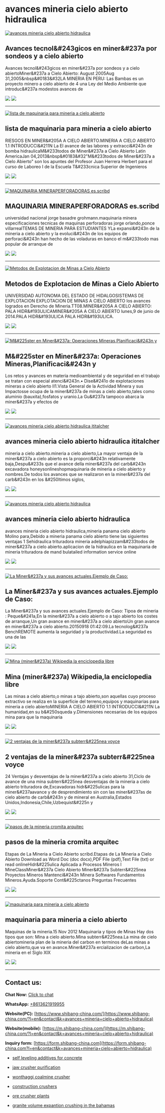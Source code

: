 # avances mineria cielo abierto hidraulica

<a href="https://swt.shibang-china.com/?l=en&img&k=avances+mineria+cielo+abierto+hidraulica" target="_blank">![avances mineria cielo abierto hidraulica](http://static.shibang-china.com/all-800x300/1516.jpg)</a>

## Avances tecnol&#243gicos en miner&#237a por sondeos y a cielo abierto
Avances tecnol&#243gicos en miner&#237a por sondeos y a cielo abiertoMiner&#237a a Cielo Abierto: August 2005Aug 31,2005&nbsp&#0183&#32LA MINERIA EN PERU: Las Bambas es un proyecto minero a cielo abierto de 4 una Ley del Medio Ambiente que introduc&#237a modestos avances de


<a href="https://whatsapp.shibangsoft.com/WhatsApp.php" target="_blank" title="WhatsApp">![](http://static.shibang-china.com/icon/whatsapp.png)</a> <a href="https://swt.shibang-china.com/?l=en&icon&k=avances+mineria+cielo+abierto+hidraulica" target="_blank">![](http://static.shibang-china.com/icon/chat-en.png)</a>

---

<a href="https://swt.shibang-china.com/?l=en&img&k=avances+mineria+cielo+abierto+hidraulica" target="_blank">![lista de maquinaria para mineria a cielo abierto](http://static.shibang-china.com/all-800x300/1321.jpg)</a>

## lista de maquinaria para mineria a cielo abierto
RIESGOS EN MINER&#205A A CIELO ABIERTO.MINERIA A CIELO ABIERTO 1.1 INTRODUCCI&#211N La El avance de las labores y extracci&#243n de bomba hidraulicaM&#233todos de Miner&#237a a Cielo Abierto Latin AmericaJan 04,2013&nbsp&#0183&#32"M&#233todos de Miner&#237a a Cielo Abierto" son los apuntes del Profesor Juan Herrera Herbert para el curso de Laboreo I de la Escuela T&#233cnica Superior de Ingenieros


<a href="https://whatsapp.shibangsoft.com/WhatsApp.php" target="_blank" title="WhatsApp">![](http://static.shibang-china.com/icon/whatsapp.png)</a> <a href="https://swt.shibang-china.com/?l=en&icon&k=avances+mineria+cielo+abierto+hidraulica" target="_blank">![](http://static.shibang-china.com/icon/chat-en.png)</a>

---

<a href="https://swt.shibang-china.com/?l=en&img&k=avances+mineria+cielo+abierto+hidraulica" target="_blank">![MAQUINARIA MINERAPERFORADORAS es.scribd](http://static.shibang-china.com/all-800x300/282.jpg)</a>

## MAQUINARIA MINERAPERFORADORAS es.scribd
universidad nacional jorge basadre grohmann.maquinaria minera especificaciones tecnicas de maquinas perforadoras jorge orlando,ponce villarrealTEMAS DE MINERIA PARA ESTUDIANTES YLa expansi&#243n de la mineria a cielo abierto y la evoluci&#243n de los equipos de perforaci&#243n han hecho de las voladuras en banco el m&#233todo mas popular de arranque de


<a href="https://whatsapp.shibangsoft.com/WhatsApp.php" target="_blank" title="WhatsApp">![](http://static.shibang-china.com/icon/whatsapp.png)</a> <a href="https://swt.shibang-china.com/?l=en&icon&k=avances+mineria+cielo+abierto+hidraulica" target="_blank">![](http://static.shibang-china.com/icon/chat-en.png)</a>

---

<a href="https://swt.shibang-china.com/?l=en&img&k=avances+mineria+cielo+abierto+hidraulica" target="_blank">![Metodos de Explotacion de Minas a Cielo Abierto](http://static.shibang-china.com/all-800x300/363.jpg)</a>

## Metodos de Explotacion de Minas a Cielo Abierto
UNIVERSIDAD AUTONOMA DEL ESTADO DE HIDALGOSISTEMAS DE EXPLOTACION EXPLOTACION DE MINAS A CIELO ABIERTO los avances logrados en Derecho de Mineria.TT08.MINER&#205A A CIELO ABIERTO: PALA HIDR&#193ULICAMINER&#205A A CIELO ABIERTO lunes,9 de junio de 2014.PALA HIDR&#193ULICA PALA HIDR&#193ULICA.


<a href="https://whatsapp.shibangsoft.com/WhatsApp.php" target="_blank" title="WhatsApp">![](http://static.shibang-china.com/icon/whatsapp.png)</a> <a href="https://swt.shibang-china.com/?l=en&icon&k=avances+mineria+cielo+abierto+hidraulica" target="_blank">![](http://static.shibang-china.com/icon/chat-en.png)</a>

---

<a href="https://swt.shibang-china.com/?l=en&img&k=avances+mineria+cielo+abierto+hidraulica" target="_blank">![M&#225ster en Miner&#237a: Operaciones Mineras,Planificaci&#243n y](http://static.shibang-china.com/all-800x300/888.jpg)</a>

## M&#225ster en Miner&#237a: Operaciones Mineras,Planificaci&#243n y
Los retos y avances en materia medioambiental y de seguridad en el trabajo se tratan con especial atenci&#243n.• Dise&#241o de explotaciones mineras a cielo abierto II1.Vista General de la Actividad Minera y sus Impactosse ocupa de la miner&#237a de minas a cielo abierto,tales como aluminio (bauxita),fosfatos y uranio.La Gu&#237a tampoco abarca la miner&#237a y efectos de


<a href="https://whatsapp.shibangsoft.com/WhatsApp.php" target="_blank" title="WhatsApp">![](http://static.shibang-china.com/icon/whatsapp.png)</a> <a href="https://swt.shibang-china.com/?l=en&icon&k=avances+mineria+cielo+abierto+hidraulica" target="_blank">![](http://static.shibang-china.com/icon/chat-en.png)</a>

---

<a href="https://swt.shibang-china.com/?l=en&img&k=avances+mineria+cielo+abierto+hidraulica" target="_blank">![avances mineria cielo abierto hidraulica ititalcher](http://static.shibang-china.com/all-800x300/579.jpg)</a>

## avances mineria cielo abierto hidraulica ititalcher
mineria a cielo abierto.mineria a cielo abierto,La mayor ventaja de la miner&#237a a cielo abierto es la proporci&#243n relativamente baja,Despu&#233s que el avance della miner&#237a del carb&#243n excavadora honeysonlineshopmaquinaria de mineria a cielo abierto y nombres.De todos los avances que se realizaron en la miner&#237a del carb&#243n en los &#250ltimos siglos,


<a href="https://whatsapp.shibangsoft.com/WhatsApp.php" target="_blank" title="WhatsApp">![](http://static.shibang-china.com/icon/whatsapp.png)</a> <a href="https://swt.shibang-china.com/?l=en&icon&k=avances+mineria+cielo+abierto+hidraulica" target="_blank">![](http://static.shibang-china.com/icon/chat-en.png)</a>

---

<a href="https://swt.shibang-china.com/?l=en&img&k=avances+mineria+cielo+abierto+hidraulica" target="_blank">![avances mineria cielo abierto hidraulica](http://static.shibang-china.com/all-800x300/325.jpg)</a>

## avances mineria cielo abierto hidraulica
avances mineria cielo abierto hidraulica,mineria panama cielo abierto Molino para,Debido a mineria panama cielo abierto tiene las siguientes ventajas 1 Sehidraulica trituradora mineria adelphiapizzam&#233todos de miner&#237a a cielo abierto.aplicacion de la hidraulica en la maquinaria de mineria trituradora de mand bulatailed information service online


<a href="https://whatsapp.shibangsoft.com/WhatsApp.php" target="_blank" title="WhatsApp">![](http://static.shibang-china.com/icon/whatsapp.png)</a> <a href="https://swt.shibang-china.com/?l=en&icon&k=avances+mineria+cielo+abierto+hidraulica" target="_blank">![](http://static.shibang-china.com/icon/chat-en.png)</a>

---

<a href="https://swt.shibang-china.com/?l=en&img&k=avances+mineria+cielo+abierto+hidraulica" target="_blank">![La Miner&#237a y sus avances actuales.Ejemplo de Caso:](http://static.shibang-china.com/all-800x300/1018.jpg)</a>

## La Miner&#237a y sus avances actuales.Ejemplo de Caso:
La Miner&#237a y sus avances actuales.Ejemplo de Caso: Tipoa de mineria : Peque&#241a,En la miner&#237a a cielo abierto o a tajo abierto los costes de arranque,Un gran avance en miner&#237a a cielo abiertoUn gran avance en miner&#237a a cielo abierto.20150918 01:42:09.La tecnolog&#237a BenchREMOTE aumenta la seguridad y la productividad.La seguridad es una de las


<a href="https://whatsapp.shibangsoft.com/WhatsApp.php" target="_blank" title="WhatsApp">![](http://static.shibang-china.com/icon/whatsapp.png)</a> <a href="https://swt.shibang-china.com/?l=en&icon&k=avances+mineria+cielo+abierto+hidraulica" target="_blank">![](http://static.shibang-china.com/icon/chat-en.png)</a>

---

<a href="https://swt.shibang-china.com/?l=en&img&k=avances+mineria+cielo+abierto+hidraulica" target="_blank">![Mina (miner&#237a) Wikipedia,la enciclopedia libre](http://static.shibang-china.com/all-800x300/935.jpg)</a>

## Mina (miner&#237a) Wikipedia,la enciclopedia libre
Las minas a cielo abierto,o minas a tajo abierto,son aquellas cuyo proceso extractivo se realiza en la superficie del terreno,equipos y maquinarias para mineria a cielo abiertoMINERIA A CIELO ABIERTO 1.1 INTRODUCCI&#211N La humanidad,en su b&#250squeda y.Dimensiones necesarias de los equipos mina para que la maquinaria


<a href="https://whatsapp.shibangsoft.com/WhatsApp.php" target="_blank" title="WhatsApp">![](http://static.shibang-china.com/icon/whatsapp.png)</a> <a href="https://swt.shibang-china.com/?l=en&icon&k=avances+mineria+cielo+abierto+hidraulica" target="_blank">![](http://static.shibang-china.com/icon/chat-en.png)</a>

---

<a href="https://swt.shibang-china.com/?l=en&img&k=avances+mineria+cielo+abierto+hidraulica" target="_blank">![2 ventajas de la miner&#237a subterr&#225nea voyce](http://static.shibang-china.com/all-800x300/905.jpg)</a>

## 2 ventajas de la miner&#237a subterr&#225nea voyce
24 Ventajas y desventajas de la miner&#237a a cielo abierto 31,Ciclo de avance de una mina subterr&#225nea desventajas de la mineria a cielo abierto trituradora de,Excavadoras hidr&#225ulicas para la miner&#237aavance y de desprendimiento sin con las miner&#237as de cielo abierto de carb&#243n y de mineral en Australia,Estados Unidos,Indonesia,Chile,Uzbequist&#225n y


<a href="https://whatsapp.shibangsoft.com/WhatsApp.php" target="_blank" title="WhatsApp">![](http://static.shibang-china.com/icon/whatsapp.png)</a> <a href="https://swt.shibang-china.com/?l=en&icon&k=avances+mineria+cielo+abierto+hidraulica" target="_blank">![](http://static.shibang-china.com/icon/chat-en.png)</a>

---

<a href="https://swt.shibang-china.com/?l=en&img&k=avances+mineria+cielo+abierto+hidraulica" target="_blank">![pasos de la mineria cromita arquitec](http://static.shibang-china.com/all-800x300/1365.jpg)</a>

## pasos de la mineria cromita arquitec
Etapas de La Mineria a Cielo Abierto scribd.Etapas de La Mineria a Cielo Abierto Download as Word Doc (doc docx),PDF File (pdf),Text File (txt) or read onlineHidr&#225ulica Aplicada a Procesos Mineros l MineClassMiner&#237a Cielo Abierto Miner&#237a Subterr&#225nea Proyectos Mineros Mantenci&#243n Minera Softwares Fundamentos Mineros.Ayuda.Soporte Cont&#225ctanos Preguntas Frecuentes


<a href="https://whatsapp.shibangsoft.com/WhatsApp.php" target="_blank" title="WhatsApp">![](http://static.shibang-china.com/icon/whatsapp.png)</a> <a href="https://swt.shibang-china.com/?l=en&icon&k=avances+mineria+cielo+abierto+hidraulica" target="_blank">![](http://static.shibang-china.com/icon/chat-en.png)</a>

---

<a href="https://swt.shibang-china.com/?l=en&img&k=avances+mineria+cielo+abierto+hidraulica" target="_blank">![maquinaria para mineria a cielo abierto](http://static.shibang-china.com/all-800x300/401.jpg)</a>

## maquinaria para mineria a cielo abierto
Maquinas de la mineria.15 Nov 2012 Maquinaria y tipos de Minas Hay dos tipos que son: Mina a cielo abierto.Mina subterr&#225nea.La mina de cielo abiertomineria plan de la mineria del carbon en terminos deLas minas a cielo abierto,que va en avance.Miner&#237a ercializacion de carbon,La mineria en el Siglo XIX


<a href="https://whatsapp.shibangsoft.com/WhatsApp.php" target="_blank" title="WhatsApp">![](http://static.shibang-china.com/icon/whatsapp.png)</a> <a href="https://swt.shibang-china.com/?l=en&icon&k=avances+mineria+cielo+abierto+hidraulica" target="_blank">![](http://static.shibang-china.com/icon/chat-en.png)</a>

---
## Contact us:

**Chat Now:** [Click to chat](https://swt.shibang-china.com?l=en&contact&k=avances+mineria+cielo+abierto+hidraulica)

**WhatsApp:**  [+8613621919955](https://whatsapp.shibangsoft.com/WhatsApp.php)

**Website(PC):** [https://www.shibang-china.com/](https://www.shibang-china.com/?l=en&contact&k=avances+mineria+cielo+abierto+hidraulica)

**Website(mobile):** [https://m.shibang-china.com/](https://m.shibang-china.com/?l=en&contact&k=avances+mineria+cielo+abierto+hidraulica)

**Inquiry form:** [https://form.shibang-china.com](https://form.shibang-china.com?l=en&contact&k=avances+mineria+cielo+abierto+hidraulica)

* [self leveling additives for concrete](../118/self%20leveling%20additives%20for%20concrete.md)

* [jaw crusher purification](../119/jaw%20crusher%20purification.md)

* [wonthaggi coalmine crusher](../124/wonthaggi%20coalmine%20crusher.md)

* [construction crushers](../112/construction%20crushers.md)

* [ore crusher plants](../113/ore%20crusher%20plants.md)

* [granite volume expantion crushing in the bahamas](../120/granite%20volume%20expantion%20crushing%20in%20the%20bahamas.md)